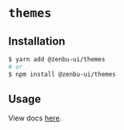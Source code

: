 # `themes`

## Installation

```sh
$ yarn add @zenbu-ui/themes
# or
$ npm install @zenbu-ui/themes
```

## Usage

View docs [here](https://zenbu-ui.com/docs/components/themes).
